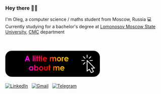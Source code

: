 <h3>Hey there 👋🏻</h3>


I'm Oleg, a computer science / maths student from Moscow, Russia 💻
<br>
Currently studying for a bachelor's degree at [Lomonosov Moscow State University](https://www.msu.ru/en/), [CMC](https://cs.msu.ru/en) department
<br><br>

<a href="https://oscar-foxtrot.github.io/"><img src="https://github.com/oscar-foxtrot/oscar-foxtrot/blob/main/icons/about_me.png" alt="Click Me!" style="margin-top: 20px;" width="300"></a><br><br>
<a href="https://www.linkedin.com/in/oleg-fostenko/"><img src="https://img.shields.io/badge/-LinkedIn-white?style=for-the-badge&logo=linkedin&logoColor=white&labelColor=%230077B5&color=black" alt="LinkedIn"></a> &nbsp;
<a href="https://mail.google.com/mail/u/0/?fs=1&to=oleg.fostenko.ai@gmail.com&su=&body=&bcc=&tf=cm"><img src="https://img.shields.io/badge/-gmail-white?style=for-the-badge&logo=gmail&logoColor=white&labelColor=%23EA4335&color=black" alt="Gmail"></a> &nbsp;
<a href="https://www.linkedin.com/in/oleg-fostenko/"><img src="https://img.shields.io/badge/-telegram-white?style=for-the-badge&logo=telegram&logoColor=white&labelColor=%2326A5E4&color=black&link=https%3A%2F%2Ft.me%2Foscar_foxtrot" alt="Telegram"></a>
